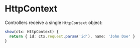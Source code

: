# HttpContext

Controllers receive a single `HttpContext` object:

```ts
show(ctx: HttpContext) {
  return { id: ctx.request.param('id'), name: 'John Doe' }
}
```
